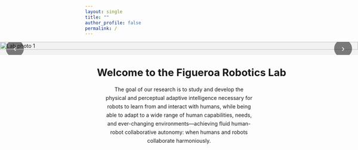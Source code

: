 ```yaml
---
layout: single
title: ""
author_profile: false
permalink: /
---
```


<!-- ===== FULL-BLEED HERO SLIDER ===== -->
<div class="hero-slider fullbleed" aria-label="Figueroa Robotics Lab Photo Gallery">
  <button class="hs-nav hs-prev" aria-label="Previous slide">‹</button>

  <div class="hs-track" role="region" aria-live="polite">
    <img src="{{ '/assets/images/IMG_4148.JPG' | relative_url }}" alt="Lab photo 1" class="hs-slide hs-current">
    <img src="{{ '/assets/images/IMG_4075.JPG' | relative_url }}" alt="Lab photo 2" class="hs-slide">
    <img src="{{ '/assets/images/IMG_4115.JPG' | relative_url }}" alt="Lab photo 3" class="hs-slide">
  </div>

  <button class="hs-nav hs-next" aria-label="Next slide">›</button>
  <div class="hs-dots" role="tablist" aria-label="Choose slide"></div>
</div>

<!-- ===== CONTENT BELOW ===== -->
<section class="content-wrap">
  <h1 class="lab-title">Welcome to the Figueroa Robotics Lab</h1>

  <p class="lab-text">
    The goal of our research is to study and develop the physical and perceptual adaptive intelligence necessary for robots
    to learn from and interact with humans, while being able to adapt to a wide range of human capabilities, needs, and
    ever-changing environments—achieving fluid human-robot collaborative autonomy: when humans and robots collaborate harmoniously.
  </p>
</section>

<style>
/* ---------- Slider: full-browser-width, centered ---------- */
.hero-slider{
  position: relative;
  overflow: hidden;
  background: #f2f2f2;
}

.hero-slider.fullbleed{
  width: 100vw;                 /* full browser width */
  max-width: 100vw;
  margin-left: 50%;
  transform: translateX(-50%);
  border-radius: 0;
}

/* Track & slides */
.hs-track{
  display: flex;
  transition: transform 300ms ease;
  will-change: transform;
}
.hs-slide{
  flex: 0 0 100%;
  width: 100%;
  display: block;
  height: auto;
  object-fit: contain;          /* keep full image visible */
  max-height: 85vh;
}

/* Controls & dots */
.hs-nav{
  position: absolute;
  top: 50%;
  transform: translateY(-50%);
  border: none;
  background: rgba(0,0,0,0.5);
  color:#fff;
  width: 48px;
  height: 48px;
  border-radius: 50%;
  cursor: pointer;
  font-size: 24px;
}
.hs-prev{ left: 16px; }
.hs-next{ right: 16px; }

.hs-dots{
  position: absolute;
  left: 50%;
  bottom: 16px;
  transform: translateX(-50%);
  display: flex;
  gap: 8px;
}
.hs-dots button{
  width: 12px;
  height: 12px;
  border-radius: 50%;
  border: none;
  background: rgba(0,0,0,0.35);
  cursor: pointer;
}
.hs-dots button[aria-selected="true"]{ background:#000; }

/* ---------- Balanced text layout below slider ---------- */
.content-wrap{
  width: 100%;                 /* allow full container width */
  max-width: 1200px;           /* cap for large screens */
  margin: 2rem auto;           /* center horizontally */
  padding: 0 2rem;             /* side padding on small/medium screens */
  box-sizing: border-box;
  text-align: center;
}

.lab-title{
  margin: 1.75rem 0 1rem;
  font-size: clamp(1.4rem, 2vw + 0.5rem, 1.8rem);
  line-height: 1.2;
  text-align: center;
  white-space: nowrap;          /* keep on one line on desktop */
}

.lab-text{
  margin: 0 auto;
  max-width: 90%;              /* percentage of content-wrap width */
  line-height: 1.65;
  text-align: center;
}

/* Tighten gap to the masthead if needed */
.main .page__content { padding-top: 1.25rem; }
</style>

<script>
/* ===== Minimal, conflict-free slider JS ===== */
(function () {
  function init() {
    const slider = document.querySelector('.hero-slider');
    if (!slider) return;

    const track  = slider.querySelector('.hs-track');
    const slides = Array.from(slider.querySelectorAll('.hs-slide'));
    const prev   = slider.querySelector('.hs-prev');
    const next   = slider.querySelector('.hs-next');
    const dotsEl = slider.querySelector('.hs-dots');
    let index = 0;

    // Build dots
    slides.forEach((_, i) => {
      const b = document.createElement('button');
      b.setAttribute('role', 'tab');
      b.setAttribute('aria-label', `Go to slide ${i + 1}`);
      b.addEventListener('click', () => goTo(i));
      dotsEl.appendChild(b);
    });

    function update() {
      track.style.transform = `translateX(-${index * 100}%)`;
      Array.from(dotsEl.children).forEach((b, i) =>
        b.setAttribute('aria-selected', i === index ? 'true' : 'false')
      );
    }
    function goTo(i) { index = (i + slides.length) % slides.length; update(); }

    prev?.addEventListener('click', () => goTo(index - 1));
    next?.addEventListener('click', () => goTo(index + 1));

    // Touch swipe
    let startX = 0;
    track.addEventListener('touchstart', e => startX = e.touches[0].clientX, {passive:true});
    track.addEventListener('touchend', e => {
      const dx = e.changedTouches[0].clientX - startX;
      if (dx > 40) goTo(index - 1);
      if (dx < -40) goTo(index + 1);
    });

    // Autoplay (pause on hover)
    let timer = setInterval(() => goTo(index + 1), 5000);
    slider.addEventListener('mouseenter', () => clearInterval(timer));
    slider.addEventListener('mouseleave', () =>
      timer = setInterval(() => goTo(index + 1), 5000)
    );

    update();
  }

  document.readyState === 'loading'
    ? document.addEventListener('DOMContentLoaded', init)
    : init();
})();
</script>
